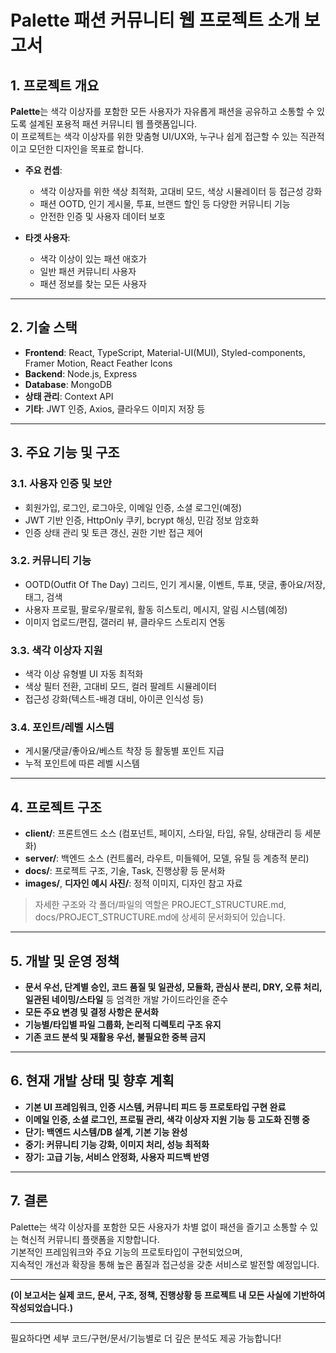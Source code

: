 # Palette 패션 커뮤니티 웹 프로젝트 소개 보고서

## 1. 프로젝트 개요

**Palette**는 색각 이상자를 포함한 모든 사용자가 자유롭게 패션을 공유하고 소통할 수 있도록 설계된 포용적 패션 커뮤니티 웹 플랫폼입니다.  
이 프로젝트는 색각 이상자를 위한 맞춤형 UI/UX와, 누구나 쉽게 접근할 수 있는 직관적이고 모던한 디자인을 목표로 합니다.

- **주요 컨셉**:  
  - 색각 이상자를 위한 색상 최적화, 고대비 모드, 색상 시뮬레이터 등 접근성 강화
  - 패션 OOTD, 인기 게시물, 투표, 브랜드 할인 등 다양한 커뮤니티 기능
  - 안전한 인증 및 사용자 데이터 보호

- **타겟 사용자**:  
  - 색각 이상이 있는 패션 애호가
  - 일반 패션 커뮤니티 사용자
  - 패션 정보를 찾는 모든 사용자

---

## 2. 기술 스택

- **Frontend**: React, TypeScript, Material-UI(MUI), Styled-components, Framer Motion, React Feather Icons
- **Backend**: Node.js, Express
- **Database**: MongoDB
- **상태 관리**: Context API
- **기타**: JWT 인증, Axios, 클라우드 이미지 저장 등

---

## 3. 주요 기능 및 구조

### 3.1. 사용자 인증 및 보안
- 회원가입, 로그인, 로그아웃, 이메일 인증, 소셜 로그인(예정)
- JWT 기반 인증, HttpOnly 쿠키, bcrypt 해싱, 민감 정보 암호화
- 인증 상태 관리 및 토큰 갱신, 권한 기반 접근 제어

### 3.2. 커뮤니티 기능
- OOTD(Outfit Of The Day) 그리드, 인기 게시물, 이벤트, 투표, 댓글, 좋아요/저장, 태그, 검색
- 사용자 프로필, 팔로우/팔로워, 활동 히스토리, 메시지, 알림 시스템(예정)
- 이미지 업로드/편집, 갤러리 뷰, 클라우드 스토리지 연동

### 3.3. 색각 이상자 지원
- 색각 이상 유형별 UI 자동 최적화
- 색상 필터 전환, 고대비 모드, 컬러 팔레트 시뮬레이터
- 접근성 강화(텍스트-배경 대비, 아이콘 인식성 등)

### 3.4. 포인트/레벨 시스템
- 게시물/댓글/좋아요/베스트 착장 등 활동별 포인트 지급
- 누적 포인트에 따른 레벨 시스템

---

## 4. 프로젝트 구조

- **client/**: 프론트엔드 소스 (컴포넌트, 페이지, 스타일, 타입, 유틸, 상태관리 등 세분화)
- **server/**: 백엔드 소스 (컨트롤러, 라우트, 미들웨어, 모델, 유틸 등 계층적 분리)
- **docs/**: 프로젝트 구조, 기술, Task, 진행상황 등 문서화
- **images/**, **디자인 예시 사진/**: 정적 이미지, 디자인 참고 자료

> 자세한 구조와 각 폴더/파일의 역할은 PROJECT_STRUCTURE.md, docs/PROJECT_STRUCTURE.md에 상세히 문서화되어 있습니다.

---

## 5. 개발 및 운영 정책

- **문서 우선, 단계별 승인, 코드 품질 및 일관성, 모듈화, 관심사 분리, DRY, 오류 처리, 일관된 네이밍/스타일** 등 엄격한 개발 가이드라인을 준수
- **모든 주요 변경 및 결정 사항은 문서화**  
- **기능별/타입별 파일 그룹화, 논리적 디렉토리 구조 유지**
- **기존 코드 분석 및 재활용 우선, 불필요한 중복 금지**

---

## 6. 현재 개발 상태 및 향후 계획

- **기본 UI 프레임워크, 인증 시스템, 커뮤니티 피드 등 프로토타입 구현 완료**
- **이메일 인증, 소셜 로그인, 프로필 관리, 색각 이상자 지원 기능 등 고도화 진행 중**
- **단기: 백엔드 시스템/DB 설계, 기본 기능 완성**
- **중기: 커뮤니티 기능 강화, 이미지 처리, 성능 최적화**
- **장기: 고급 기능, 서비스 안정화, 사용자 피드백 반영**

---

## 7. 결론

Palette는 색각 이상자를 포함한 모든 사용자가 차별 없이 패션을 즐기고 소통할 수 있는 혁신적 커뮤니티 플랫폼을 지향합니다.  
기본적인 프레임워크와 주요 기능의 프로토타입이 구현되었으며,  
지속적인 개선과 확장을 통해 높은 품질과 접근성을 갖춘 서비스로 발전할 예정입니다.

---

**(이 보고서는 실제 코드, 문서, 구조, 정책, 진행상황 등 프로젝트 내 모든 사실에 기반하여 작성되었습니다.)**

---

필요하다면 세부 코드/구현/문서/기능별로 더 깊은 분석도 제공 가능합니다! 